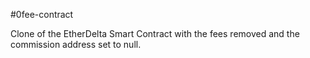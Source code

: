 #0fee-contract

Clone of the EtherDelta Smart Contract with the fees removed and the commission address set to null.
